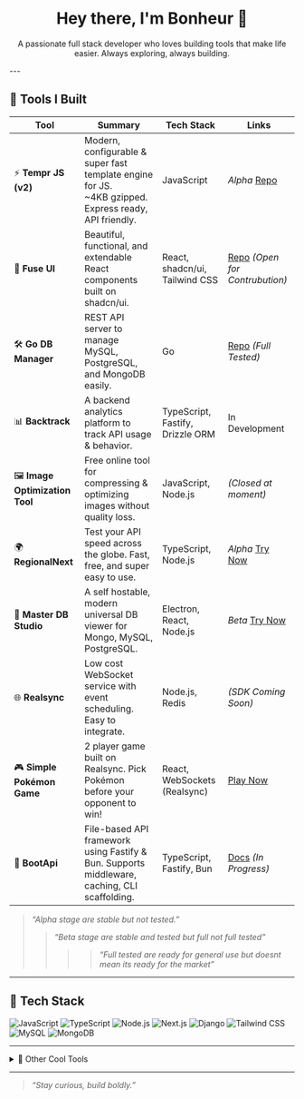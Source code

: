 <h1 align="center">Hey there, I'm Bonheur 👋</h1>

<p align="center">
  A passionate full stack developer who loves building tools that make life easier. Always exploring, always building.
</p>
---

## 🚀 Tools I Built

| Tool                            | Summary                                                                                                   | Tech Stack                       | Links                                                                  |
| ------------------------------- | --------------------------------------------------------------------------------------------------------- | -------------------------------- | ---------------------------------------------------------------------- |
| ⚡ **Tempr JS (v2)**             | Modern, configurable & super fast template engine for JS. <br>\~4KB gzipped. Express ready, API friendly. | JavaScript                       | *Alpha* [Repo](https://github.com/bonheur15/TemprJs)                   |
| 🧩 **Fuse UI**                  | Beautiful, functional, and extendable React components built on shadcn/ui.                                | React, shadcn/ui, Tailwind CSS   | [Repo](https://github.com/bonheur15/fuse-ui) *(Open for Contrubution)* |
| 🛠️ **Go DB Manager**           | REST API server to manage MySQL, PostgreSQL, and MongoDB easily.                                          | Go                               | [Repo](https://github.com/bonheur15/go-db-manager) *(Full Tested)*     |
| 📊 **Backtrack**                | A backend analytics platform to track API usage & behavior.                                               | TypeScript, Fastify, Drizzle ORM | In Development                                                         |
| 🖼️ **Image Optimization Tool** | Free online tool for compressing & optimizing images without quality loss.                                | JavaScript, Node.js              | *(Closed at moment)*                                                   |
| 🌍 **RegionalNext**             | Test your API speed across the globe. Fast, free, and super easy to use.                                  | TypeScript, Node.js              | *Alpha* [Try Now](https://regionalnext.vercel.app/)                    |
| 🧪 **Master DB Studio**         | A self hostable, modern universal DB viewer for Mongo, MySQL, PostgreSQL.                                 | Electron, React, Node.js         | *Beta* [Try Now](https://master-db-studio.vercel.app/)                 |
| 🌐 **Realsync**                 | Low cost WebSocket service with event scheduling. Easy to integrate.                                      | Node.js, Redis                   | *(SDK Coming Soon)*                                                    |
| 🎮 **Simple Pokémon Game**      | 2 player game built on Realsync. Pick Pokémon before your opponent to win!                                | React, WebSockets (Realsync)     | [Play Now](https://simple-pokemon-preview.vercel.app/game)             |
| 🦴 **BootApi**                  | File-based API framework using Fastify & Bun. Supports middleware, caching, CLI scaffolding.              | TypeScript, Fastify, Bun         | [Docs](https://github.com/bonheur-15/boot-api) *(In Progress)*          |

> *“Alpha stage are stable but not tested.”*
> > *“Beta stage are stable and tested but full not full tested”*
> > > > *“Full tested are ready for general use but doesnt mean its ready for the market”*
---

## 🧰 Tech Stack

![JavaScript](https://img.shields.io/badge/-JavaScript-F7DF1E?style=flat&logo=javascript&logoColor=000)
![TypeScript](https://img.shields.io/badge/-TypeScript-3178C6?style=flat&logo=typescript&logoColor=fff)
![Node.js](https://img.shields.io/badge/-Node.js-339933?style=flat&logo=node.js&logoColor=fff)
![Next.js](https://img.shields.io/badge/-Next.js-000?style=flat&logo=next.js)
![Django](https://img.shields.io/badge/-Django-092E20?style=flat&logo=django)
![Tailwind CSS](https://img.shields.io/badge/-Tailwind-38B2AC?style=flat&logo=tailwind-css&logoColor=fff)
![MySQL](https://img.shields.io/badge/-MySQL-4479A1?style=flat&logo=mysql&logoColor=fff)
![MongoDB](https://img.shields.io/badge/-MongoDB-47A248?style=flat&logo=mongodb&logoColor=fff)

---


<details>
<summary>🔧 Other Cool Tools</summary>

- ⚙️ CLI IP Scanner
- 🕵️‍♂️ Comment Bot for Social Engagement
- 📡 MT5 Auto Trading Bridge
</details>

---

> *“Stay curious, build boldly.”*

